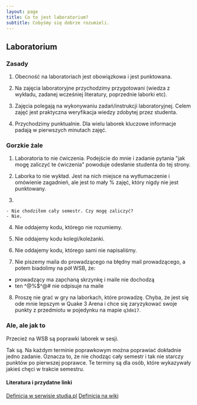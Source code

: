 ```yaml
---
layout: page
title: Co to jest laboratorium?
subtitle: Cobyśmy się dobrze rozumieli.
---
```


## Laboratorium

### Zasady
1. Obecność na laboratoriach jest obowiązkowa i jest punktowana.

2. Na zajęcia laboratoryjne przychodzimy przygotowani (wiedza z wykładu, zadanej wcześniej literatury, poprzednie laborki etc).

3. Zajęcia polegają na wykonywaniu zadań/instrukcji laboratoryjnej. Celem zajęć jest praktyczna weryfikacja wiedzy zdobytej przez studenta.

4. Przychodzimy punktualnie. Dla wielu laborek kluczowe informacje padają w pierwszych minutach zajęć.


### Gorzkie żale
1. Laboratoria to nie ćwiczenia. Podejście do mnie i zadanie pytania "jak mogę zaliczyć te ćwiczenia" powoduje odesłanie studenta do tej strony.

2. Laborka to nie wykład. Jest na nich miejsce na wytłumaczenie i omówienie zagadnień, ale jest to mały % zajęć, który nigdy nie jest punktowany.

3.

```
- Nie chodziłem cały semestr. Czy mogę zaliczyć?
- Nie.
```

4. Nie oddajemy kodu, którego nie rozumiemy.

5. Nie oddajemy kodu kolegi/koleżanki.

6. Nie oddajemy kodu, którego sami nie napisaliśmy.

7. Nie piszemy maila do prowadzącego na błędny mail prowadzącego, a potem biadolimy na pół WSB, że:
- prowadzący ma zapchaną skrzynkę i maile nie dochodzą
- ten ^@%$^@# nie odpisuje na maile

8. Proszę nie grać w gry na laborkach, które prowadzę. Chyba, że jest się ode mnie lepszym w Quake 3 Arena i chce się zaryzykować swoje punkty z przedmiotu w pojedynku na mapie `q3dm17`.

### Ale, ale jak to
Przecież na WSB są poprawki laborek w sesji.

Tak są. Na każdym terminie poprawkowym można poprawiać dokładnie jedno zadanie. Oznacza to, że nie chodząc cały semestr i tak nie starczy punktów po pierwszej poprawce. Te terminy są dla osób, które wykazywały jakieś chęci w trakcie semestru.


#### Literatura i przydatne linki
[Definicja w serwisie studia.pl](https://studia.pl/slowniczek/4817-laboratorium)
[Definicja na wiki](https://pl.wikipedia.org/wiki/Laboratorium_(zesp%C3%B3%C5%82_muzyczny))
